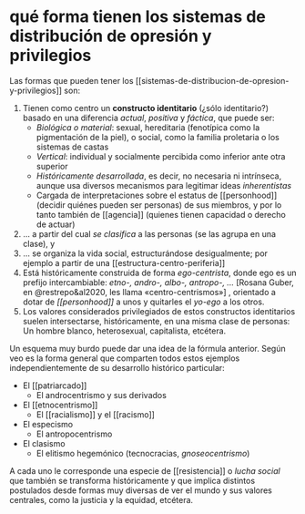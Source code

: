 # qué forma tienen los sistemas de distribución de opresión y privilegios
Las formas que pueden tener los [[sistemas-de-distribucion-de-opresion-y-privilegios]] son:

1. Tienen como centro un **constructo identitario** (¿sólo identitario?) basado en una diferencia *actual*, *positiva* y *fáctica*, que puede ser:
	- *Biológica o material*: sexual, hereditaria (fenotípica como la pigmentación de la piel), o social, como la familia proletaria o los sistemas de castas
	- *Vertical*: individual y socialmente percibida como inferior ante otra superior
	- *Históricamente desarrollada*, es decir, no necesaria ni intrínseca, aunque usa diversos mecanismos para legitimar ideas *inherentistas*
	- Cargada de interpretaciones sobre el estatus de [[personhood]] (decidir quiénes pueden ser personas) de sus miembros, y por lo tanto también de [[agencia]] (quienes tienen capacidad o derecho de actuar)
2. ... a partir del cual *se clasifica* a las personas (se las agrupa en una clase), y 
3. ... se organiza la vida social, estructurándose desigualmente; por ejemplo a partir de una [[estructura-centro-periferia]]
4. Está históricamente construida de forma *ego-centrista*, donde ego es un prefijo intercambiable: *etno-, andro-, albo-, antropo-, ...* [Rosana Guber, en @restrepo&al2020, les llama «centro-centrismos»] , orientado a dotar de *[[personhood]]*  a unos y quitarles el *yo-ego* a los otros.
5. Los valores considerados privilegiados de estos constructos identitarios suelen intersectarse, históricamente, en una misma clase de personas: Un hombre blanco, heterosexual, capitalista, etcétera.

Un esquema muy burdo puede dar una idea de la fórmula anterior. Según veo es la forma general que comparten todos estos ejemplos independientemente de su desarrollo histórico particular:

- El [[patriarcado]]
	- El androcentrismo y sus derivados
- El [[etnocentrismo]]
    - El [[racialismo]] y el [[racismo]]
- El especismo
	- El antropocentrismo
- El clasismo
	- El elitismo hegemónico (tecnocracias, *gnoseocentrismo*)

A cada uno le corresponde una especie de [[resistencia]] o *lucha social* que también se transforma históricamente y que implica distintos postulados desde formas muy diversas de ver el mundo y sus valores centrales, como la justicia y la equidad, etcétera.
